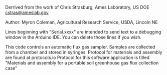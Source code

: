 Derrived from the work of Chris Strasburg, Ames Laboratory, US DOE <cstras@ameslab.gov>

Author: Myron Coleman, Agricultural Research Service, USDA, Lincoln NE

Lines beginning with "Serial.xxxx" are intended to send text to a debugging window in the Arduino IDE.  You can delete those lines if you wish.

This code controls an automatic flux gas sampler.  Samples are collected from a chamber and stored in syringes. Protocol for materials and assembly are found at protocols.io
Protocol for this software application is titled "Materials and assembly for a portable soil greenhouse gas flux collection case"

